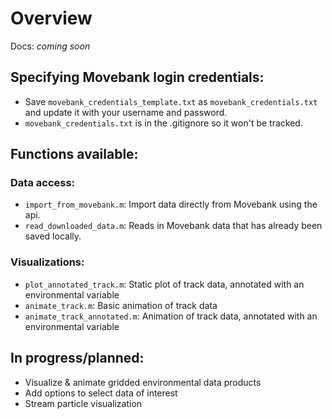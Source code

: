 # Overview

Docs: *coming soon*

## Specifying Movebank login credentials:
- Save ``movebank_credentials_template.txt`` as ``movebank_credentials.txt`` and update it with your username and password.
- ``movebank_credentials.txt`` is in the .gitignore so it won't be tracked.

## Functions available:

### Data access:
- ``import_from_movebank.m``: Import data directly from Movebank using the api.
- ``read_downloaded_data.m``: Reads in Movebank data that has already been saved locally.

### Visualizations:
- ``plot_annotated_track.m``: Static plot of track data, annotated with an environmental variable
- ``animate_track.m``: Basic animation of track data
- ``animate_track_annotated.m``: Animation of track data, annotated with an environmental variable

## In progress/planned:
- Visualize & animate gridded environmental data products
- Add options to select data of interest
- Stream particle visualization
